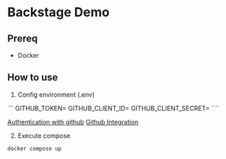 # Backstage Demo

## Prereq

- Docker

## How to use

1. Config environment (.env)

´´´
GITHUB_TOKEN=
GITHUB_CLIENT_ID=
GITHUB_CLIENT_SECRET=
´´´´

[Authentication with github](https://backstage.io/docs/getting-started/config/authentication)
[Github Integration](https://backstage.io/docs/getting-started/config/authentication#setting-up-a-github-integration)

2. Execute compose

```
docker compose up
```
